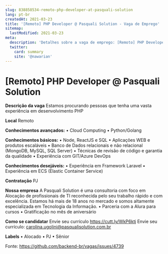 ```yaml
---
slug: 838858534-remoto-php-developer-at-pasquali-solution
lang: pt-br
createdAt: 2021-03-23
title: '[Remoto] PHP Developer @ Pasquali Solution - Vaga de Emprego'
sitemap:
  lastModified: 2021-03-23
meta:
  description: 'Detalhes sobre a vaga de emprego: [Remoto] PHP Developer @ Pasquali Solution'
  twitter:
    card: summary
    site: '@nawarian'
---
```


# [Remoto] PHP Developer @ Pasquali Solution

**Descrição da vaga**
Estamos procurando pessoas que tenha uma vasta experiência em desenvolvimento PHP

**Local**
Remoto

**Conhecimentos avançados:**
•	Cloud Computing
•	Python/Golang

**Conhecimentos básicos:**
•	Node, ReactJS e SQL
•	Aplicações WEB e produtos escaláveis
•	Banco de Dados relacionais e não relacional (MongoDB, MySQL, SQL Server)
•	Técnicas de revisão de código e garantia da qualidade
•	Experiência com GIT/Azure DevOps

**Conhecimentos desejáveis:**
•	Experiência em Framework Laravel
•	Experiência em ECS (Elastic Container Service)

**Contratação**
PJ

**Nossa empresa**
A Pasquali Solution é uma consultoria com foco em Alocação de profissionais de TI reconhecida pelo seu trabalho rápido e com excelência.
Estamos há mais de 18 anos no mercado e somos altamente especializada em Tecnologia da Informação.
•	Parceria com a Alura para cursos
•	Gratificação no mês de aniversário

**Como se candidatar**
Envie seu currículo https://cutt.ly/WkP6ktj
Envie seu currículo: carolina.ugolini@pasqualisolution.com.br

**Labels**
•	Alocado
•	PJ
•	Sênior





Fonte: https://github.com/backend-br/vagas/issues/4739